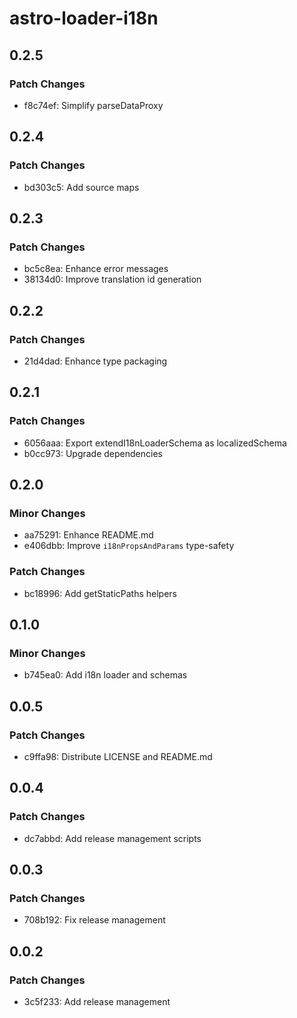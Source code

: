 # astro-loader-i18n

## 0.2.5

### Patch Changes

- f8c74ef: Simplify parseDataProxy

## 0.2.4

### Patch Changes

- bd303c5: Add source maps

## 0.2.3

### Patch Changes

- bc5c8ea: Enhance error messages
- 38134d0: Improve translation id generation

## 0.2.2

### Patch Changes

- 21d4dad: Enhance type packaging

## 0.2.1

### Patch Changes

- 6056aaa: Export extendI18nLoaderSchema as localizedSchema
- b0cc973: Upgrade dependencies

## 0.2.0

### Minor Changes

- aa75291: Enhance README.md
- e406dbb: Improve `i18nPropsAndParams` type-safety

### Patch Changes

- bc18996: Add getStaticPaths helpers

## 0.1.0

### Minor Changes

- b745ea0: Add i18n loader and schemas

## 0.0.5

### Patch Changes

- c9ffa98: Distribute LICENSE and README.md

## 0.0.4

### Patch Changes

- dc7abbd: Add release management scripts

## 0.0.3

### Patch Changes

- 708b192: Fix release management

## 0.0.2

### Patch Changes

- 3c5f233: Add release management
